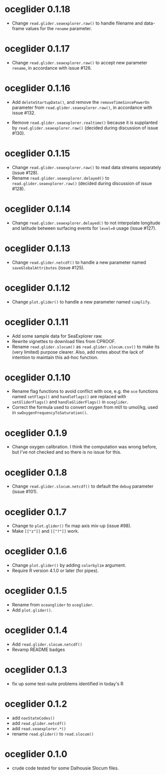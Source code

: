 # oceglider 0.1.18

* Change `read.glider.seaexplorer.raw()` to handle filename and data-frame
values for the `rename` parameter.

# oceglider 0.1.17

* Change `read.glider.seaexplorer.raw()` to accept new parameter `rename`, in accordance with issue #126.

# oceglider 0.1.16

* Add `deleteStartupData()`, and remove the `removeTimeSincePowerOn` parameter
  from `read.glider.seaexplorer.raw()`, in accordance with issue #132.

* Remove `read.glider.seaexplorer.realtime()` because it is supplanted by
  `read.glider.seaexplorer.raw()` (decided during discussion of issue #130).

# oceglider 0.1.15

* Change `read.glider.seaexplorer.raw()` to read data streams separately (issue
  #128).
* Rename `read.glider.seaexplorer.delayed()` to `read.glider.seaexplorer.raw()`
  (decided during discussion of issue #128).

# oceglider 0.1.14

* Change `read.glider.seaexplorer.delayed()` to not interpolate longitude and
  latitude between surfacing events for `level=0` usage (issue #127).

# oceglider 0.1.13

* Change `read.glider.netcdf()` to handle a new parameter named `saveGlobalAttributes` (issue #125).


# oceglider 0.1.12

* Change `plot.glider()` to handle a new parameter named `simplify`.

# oceglider 0.1.11

* Add some sample data for SeaExplorer raw.
* Rewrite vignettes to download files from CPROOF.
* Rename `read.glider.slocum()` as `read.glider.slocum.csv()` to make its (very
  limited) purpose clearer. Also, add notes about the lack of intention to
  maintain this ad-hoc function.

# oceglider 0.1.10

* Rename flag functions to avoid conflict with oce, e.g. the `oce` functions
  named `setFlags()` and `handleFlags()` are replaced with `setGliderFlags()`
  and `handleGliderFlags()` in `oceglider`.
* Correct the formula used to convert oxygen from ml/l to umol/kg, used in
  `swOxygenFrequencyToSaturation()`.

# oceglider 0.1.9

* Change oxygen calibration.  I think the computation was wrong before, but
  I've not checked and so there is no issue for this.

# oceglider 0.1.8

* Change `read.glider.slocum.netcdf()` to default the `debug` parameter (issue
  #101).

# oceglider 0.1.7

* Change to `plot.glider()` fix map axis mix-up (issue #98).
* Make `[["z"]]` and `[["?"]]` work.

# oceglider 0.1.6

* Change `plot.glider()` by adding `colorbylim` argument.
* Require R version 4.1.0 or later (for pipes).

# oceglider 0.1.5

* Rename from `oceanglider` to `oceglider`.
* Add `plot.glider()`.

# oceglider 0.1.4

* Add `read.glider.slocum.netcdf()`
* Revamp README badges

# oceglider 0.1.3

* fix up some test-suite problems identified in today's R

# oceglider 0.1.2

* add `navStateCodes()`
* add `read.glider.netcdf()`
* add `read.seaexplorer.*()`
* rename `read.glider()` to `read.slocum()`

# oceglider 0.1.0

* crude code tested for some Dalhousie Slocum files.
